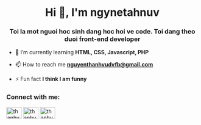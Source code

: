 <h1 align="center">Hi 👋, I'm ngynetahnuv</h1>
<h3 align="center">Toi la mot nguoi hoc sinh dang hoc hoi ve code. Toi dang theo duoi front-end developer</h3>

- 🌱 I’m currently learning **HTML, CSS, Javascript, PHP**

- 📫 How to reach me **nguyenthanhvudvfb@gmail.com**

- ⚡ Fun fact **I think I am funny**

<h3 align="left">Connect with me:</h3>
<p align="left">
<a href="https://fb.com/thanhvu.user" target="blank"><img align="center" src="https://raw.githubusercontent.com/rahuldkjain/github-profile-readme-generator/master/src/images/icons/Social/facebook.svg" alt="thanhvu.user" height="30" width="40" /></a>
<a href="https://instagram.com/thanhvu.user" target="blank"><img align="center" src="https://raw.githubusercontent.com/rahuldkjain/github-profile-readme-generator/master/src/images/icons/Social/instagram.svg" alt="thanhvu.user" height="30" width="40" /></a>
<a href="https://discord.gg/thanhvu.user" target="blank"><img align="center" src="https://raw.githubusercontent.com/rahuldkjain/github-profile-readme-generator/master/src/images/icons/Social/discord.svg" alt="thanhvu.user" height="30" width="40" /></a>
</p>
